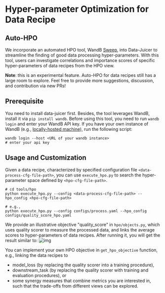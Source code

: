 # Hyper-parameter Optimization for Data Recipe

## Auto-HPO

We incorporate an automated HPO tool, WandB [Sweep](https://docs.wandb.ai/guides/sweeps), into Data-Juicer to streamline the finding of good data processing hyper-parameters.
With this tool, users can investigate correlations and importance scores of
specific hyper-parameters of data recipes from the HPO view.

**Note**: this is an experimental feature. Auto-HPO for data recipes still has
a large room to explore. Feel free to provide more suggestions, discussion,
and contribution via new PRs!


## Prerequisite
You need to install data-juicer first.
Besides, the tool leverages WandB, install it via `pip install wandb`.
Before using this tool, you need to run
```wandb login``` and enter your WandB
API key.
If you have your own instance of WandB (e.g., [locally-hosted machine](https://docs.wandb.ai/guides/hosting/)), run the following script:

```shell
wandb login --host <URL of your wandb instance>
# enter your api key
```



## Usage and Customization

Given a data recipe, characterized by specified configuration file
`<data-process-cfg-file-path>`, you can use `execute_hpo.py` to search the
hyper-parameter space defined by `<hpo-cfg-file-path>`.
```shell
# cd tools/hpo
python execute_hpo.py --config <data-process-cfg-file-path> --hpo_config <hpo-cfg-file-path>

# e.g.,
python execute_hpo.py --config configs/process.yaml --hpo_config configs/quality_score_hpo.yaml
```

We provide an illustrative objective "quality_score" in `hpo/objects.py`,
which uses quality scorer to measure the processed data, and links the average scores to hyper-parameters of data recipes.
After running it, you will get the result similar to: ![img](https://img.alicdn.com/imgextra/i2/O1CN017fT4Al1bVldeuCmiI_!!6000000003471-2-tps-2506-1710.png)


You can implement your own HPO objective in `get_hpo_objective` function, e.g., linking the data
recipes to
- model_loss (by replacing the quality scorer into a training procedure),
- downstream_task (by replacing the quality scorer with training and evaluation procedures), or
- some synergy measures that combine metrics you are interested in, such that the trade-offs from different views can be explored.
